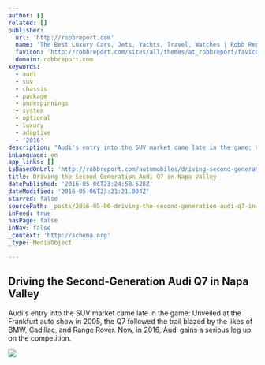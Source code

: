 ```yaml
---
author: []
related: []
publisher:
  url: 'http://robbreport.com'
  name: 'The Best Luxury Cars, Jets, Yachts, Travel, Watches | Robb Report'
  favicon: 'http://robbreport.com/sites/all/themes/at_robbreport/favicon.ico'
  domain: robbreport.com
keywords:
  - audi
  - suv
  - chassis
  - package
  - underpinnings
  - system
  - optional
  - luxury
  - adaptive
  - '2016'
description: "Audi's entry into the SUV market came late in the game: Unveiled at the Frankfurt auto show in 2005, the Q7 followed the trail blazed by the likes of BMW, Cadillac, and Range Rover. Now, in 2016, Audi gains a serious leg up on the competition."
inLanguage: en
app_links: []
isBasedOnUrl: 'http://robbreport.com/automobiles/driving-second-generation-audi-q7-napa-valley'
title: Driving the Second-Generation Audi Q7 in Napa Valley
datePublished: '2016-05-06T23:24:58.528Z'
dateModified: '2016-05-06T23:21:21.004Z'
starred: false
sourcePath: _posts/2016-05-06-driving-the-second-generation-audi-q7-in-napa-valley.md
inFeed: true
hasPage: false
inNav: false
_context: 'http://schema.org'
_type: MediaObject

---
```

<article style=""><h1>Driving the Second-Generation Audi Q7 in Napa Valley</h1><p>Audi's entry into the SUV market came late in the game: Unveiled at the Frankfurt auto show in 2005, the Q7 followed the trail blazed by the likes of BMW, Cadillac, and Range Rover. Now, in 2016, Audi gains a serious leg up on the competition.</p><img src="http://static.robbreport.com/sites/default/files/images/articles/2016May/2138821//01-2017-audi-q7-exterior-40.jpg" /></article>